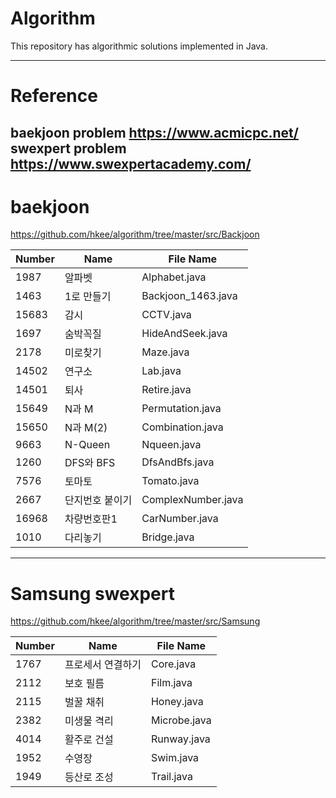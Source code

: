 Algorithm
============
This repository has  algorithmic solutions implemented in Java.

----------
Reference
============
baekjoon problem https://www.acmicpc.net/ <br>
swexpert problem https://www.swexpertacademy.com/
----------
baekjoon
============
https://github.com/hkee/algorithm/tree/master/src/Backjoon <br>

Number   | Name       | File Name
-------- | ---------- | ---------
1987     | 알파벳     | Alphabet.java
1463     | 1로 만들기 | Backjoon_1463.java
15683    | 감시       | CCTV.java
1697     | 숨박꼭질   | HideAndSeek.java
2178     | 미로찾기   | Maze.java
14502    | 연구소     | Lab.java
14501    | 퇴사       | Retire.java
15649    | N과 M      | Permutation.java
15650    | N과 M(2)   | Combination.java
9663     | N-Queen    | Nqueen.java
1260     | DFS와 BFS  | DfsAndBfs.java
7576     | 토마토     | Tomato.java
2667     |단지번호 붙이기 | ComplexNumber.java
16968    |차량번호판1  | CarNumber.java
1010     |다리놓기     | Bridge.java
---------
Samsung swexpert
============
https://github.com/hkee/algorithm/tree/master/src/Samsung

Number   | Name                  | File Name
-------- | --------------------- | ---------
1767     | 프로세서 연결하기     | Core.java
2112     | 보호 필름             | Film.java
2115     | 벌꿀 채취             | Honey.java
2382     | 미생물 격리           | Microbe.java
4014     | 활주로 건설           | Runway.java
1952     | 수영장                | Swim.java
1949     | 등산로 조성           | Trail.java
